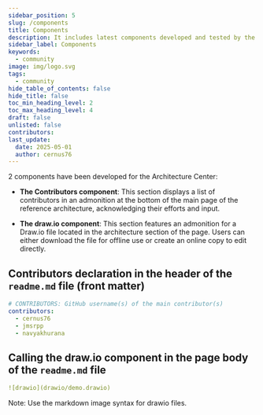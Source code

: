 ```yaml
---
sidebar_position: 5
slug: /components
title: Components
description: It includes latest components developed and tested by the team. 
sidebar_label: Components
keywords:
  - community
image: img/logo.svg
tags:
  - community
hide_table_of_contents: false
hide_title: false
toc_min_heading_level: 2
toc_max_heading_level: 4
draft: false 
unlisted: false
contributors:
last_update:
  date: 2025-05-01
  author: cernus76
---
```


2 components have been developed for the Architecture Center:

- **The Contributors component**: This section displays a list of contributors in an admonition at the bottom of the main page of the reference architecture, acknowledging their efforts and input.

- **The draw.io component**: This section features an admonition for a Draw.io file located in the architecture section of the page. Users can either download the file for offline use or create an online copy to edit directly.

## Contributors declaration in the header of the `readme.md` file (front matter)

```yaml
# CONTRIBUTORS: GitHub username(s) of the main contributor(s)
contributors:
  - cernus76
  - jmsrpp
  - navyakhurana
```

## Calling the draw.io component in the page body of the `readme.md` file

```yaml
![drawio](drawio/demo.drawio)
```
Note: Use the markdown image syntax for drawio files.
